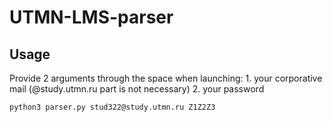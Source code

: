 # UTMN-LMS-parser
## Usage
Provide 2 arguments through the space when launching:
    1. your corporative mail (@study.utmn.ru part is not necessary)
    2. your password

```bash
python3 parser.py stud322@study.utmn.ru Z1Z2Z3
```
